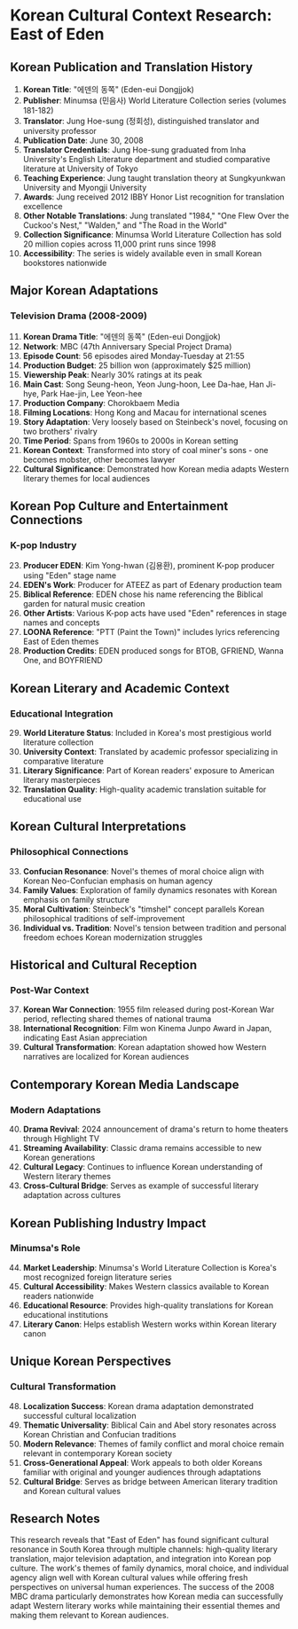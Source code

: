 # Korean Cultural Context Research: East of Eden

## Korean Publication and Translation History

1. **Korean Title**: "에덴의 동쪽" (Eden-eui Dongjjok)
2. **Publisher**: Minumsa (민음사) World Literature Collection series (volumes 181-182)
3. **Translator**: Jung Hoe-sung (정회성), distinguished translator and university professor
4. **Publication Date**: June 30, 2008
5. **Translator Credentials**: Jung Hoe-sung graduated from Inha University's English Literature department and studied comparative literature at University of Tokyo
6. **Teaching Experience**: Jung taught translation theory at Sungkyunkwan University and Myongji University
7. **Awards**: Jung received 2012 IBBY Honor List recognition for translation excellence
8. **Other Notable Translations**: Jung translated "1984," "One Flew Over the Cuckoo's Nest," "Walden," and "The Road in the World"
9. **Collection Significance**: Minumsa World Literature Collection has sold 20 million copies across 11,000 print runs since 1998
10. **Accessibility**: The series is widely available even in small Korean bookstores nationwide

## Major Korean Adaptations

### Television Drama (2008-2009)
11. **Korean Drama Title**: "에덴의 동쪽" (Eden-eui Dongjjok)
12. **Network**: MBC (47th Anniversary Special Project Drama)
13. **Episode Count**: 56 episodes aired Monday-Tuesday at 21:55
14. **Production Budget**: 25 billion won (approximately $25 million)
15. **Viewership Peak**: Nearly 30% ratings at its peak
16. **Main Cast**: Song Seung-heon, Yeon Jung-hoon, Lee Da-hae, Han Ji-hye, Park Hae-jin, Lee Yeon-hee
17. **Production Company**: Chorokbaem Media
18. **Filming Locations**: Hong Kong and Macau for international scenes
19. **Story Adaptation**: Very loosely based on Steinbeck's novel, focusing on two brothers' rivalry
20. **Time Period**: Spans from 1960s to 2000s in Korean setting
21. **Korean Context**: Transformed into story of coal miner's sons - one becomes mobster, other becomes lawyer
22. **Cultural Significance**: Demonstrated how Korean media adapts Western literary themes for local audiences

## Korean Pop Culture and Entertainment Connections

### K-pop Industry
23. **Producer EDEN**: Kim Yong-hwan (김용환), prominent K-pop producer using "Eden" stage name
24. **EDEN's Work**: Producer for ATEEZ as part of Edenary production team
25. **Biblical Reference**: EDEN chose his name referencing the Biblical garden for natural music creation
26. **Other Artists**: Various K-pop acts have used "Eden" references in stage names and concepts
27. **LOONA Reference**: "PTT (Paint the Town)" includes lyrics referencing East of Eden themes
28. **Production Credits**: EDEN produced songs for BTOB, GFRIEND, Wanna One, and BOYFRIEND

## Korean Literary and Academic Context

### Educational Integration
29. **World Literature Status**: Included in Korea's most prestigious world literature collection
30. **University Context**: Translated by academic professor specializing in comparative literature
31. **Literary Significance**: Part of Korean readers' exposure to American literary masterpieces
32. **Translation Quality**: High-quality academic translation suitable for educational use

## Korean Cultural Interpretations

### Philosophical Connections
33. **Confucian Resonance**: Novel's themes of moral choice align with Korean Neo-Confucian emphasis on human agency
34. **Family Values**: Exploration of family dynamics resonates with Korean emphasis on family structure
35. **Moral Cultivation**: Steinbeck's "timshel" concept parallels Korean philosophical traditions of self-improvement
36. **Individual vs. Tradition**: Novel's tension between tradition and personal freedom echoes Korean modernization struggles

## Historical and Cultural Reception

### Post-War Context
37. **Korean War Connection**: 1955 film released during post-Korean War period, reflecting shared themes of national trauma
38. **International Recognition**: Film won Kinema Junpo Award in Japan, indicating East Asian appreciation
39. **Cultural Transformation**: Korean adaptation showed how Western narratives are localized for Korean audiences

## Contemporary Korean Media Landscape

### Modern Adaptations
40. **Drama Revival**: 2024 announcement of drama's return to home theaters through Highlight TV
41. **Streaming Availability**: Classic drama remains accessible to new Korean generations
42. **Cultural Legacy**: Continues to influence Korean understanding of Western literary themes
43. **Cross-Cultural Bridge**: Serves as example of successful literary adaptation across cultures

## Korean Publishing Industry Impact

### Minumsa's Role
44. **Market Leadership**: Minumsa's World Literature Collection is Korea's most recognized foreign literature series
45. **Cultural Accessibility**: Makes Western classics available to Korean readers nationwide
46. **Educational Resource**: Provides high-quality translations for Korean educational institutions
47. **Literary Canon**: Helps establish Western works within Korean literary canon

## Unique Korean Perspectives

### Cultural Transformation
48. **Localization Success**: Korean drama adaptation demonstrated successful cultural localization
49. **Thematic Universality**: Biblical Cain and Abel story resonates across Korean Christian and Confucian traditions
50. **Modern Relevance**: Themes of family conflict and moral choice remain relevant in contemporary Korean society
51. **Cross-Generational Appeal**: Work appeals to both older Koreans familiar with original and younger audiences through adaptations
52. **Cultural Bridge**: Serves as bridge between American literary tradition and Korean cultural values

## Research Notes

This research reveals that "East of Eden" has found significant cultural resonance in South Korea through multiple channels: high-quality literary translation, major television adaptation, and integration into Korean pop culture. The work's themes of family dynamics, moral choice, and individual agency align well with Korean cultural values while offering fresh perspectives on universal human experiences. The success of the 2008 MBC drama particularly demonstrates how Korean media can successfully adapt Western literary works while maintaining their essential themes and making them relevant to Korean audiences.